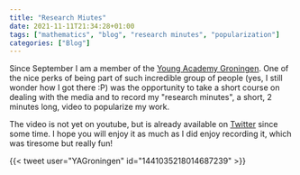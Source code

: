 ```yaml
---
title: "Research Miutes"
date: 2021-11-11T21:34:28+01:00
tags: ["mathematics", "blog", "research minutes", "popularization"]
categories: ["Blog"]
---
```


Since September I am a member of the [Young Academy Groningen](https://www.rug.nl/news/2021/03/the-young-academy-groningen-welcomes-seven-new-members).
One of the nice perks of being part of such incredible group of people (yes, I still wonder how I got there :P) was the opportunity to take a short course on dealing with the media and to record my "research minutes", a short, 2 minutes long, video to popularize my work.

The video is not yet on youtube, but is already available on [Twitter](https://twitter.com/YAGroningen/status/1441035218014687239) since some time.
I hope you will enjoy it as much as I did enjoy recording it, which was tiresome but really fun!

{{< tweet user="YAGroningen" id="1441035218014687239" >}}


